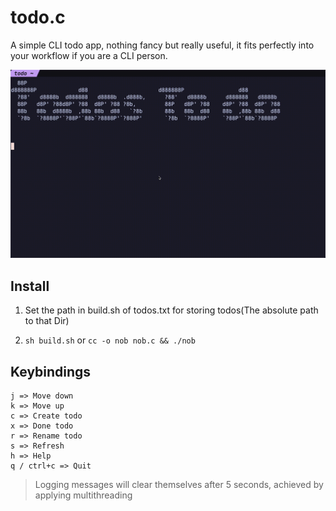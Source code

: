 # todo.c

A simple CLI todo app, nothing fancy but really useful, it fits perfectly into your workflow if you are a CLI person.

![todo.c GIF](https://github.com/ye-junzhe/Images/blob/main/todo.c/todo.c.gif?raw=true)

## Install

1. Set the path in build.sh of todos.txt for storing todos(The absolute path to that Dir)

2. `sh build.sh` or `cc -o nob nob.c && ./nob`

## Keybindings

```
j => Move down
k => Move up
c => Create todo
x => Done todo
r => Rename todo
s => Refresh
h => Help
q / ctrl+c => Quit
```

> Logging messages will clear themselves after 5 seconds, achieved by applying multithreading

